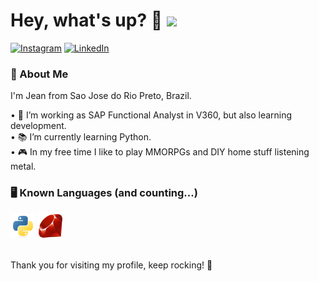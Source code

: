 # Hey, what's up? 👋 ![](https://komarev.com/ghpvc/?username=seasky2&color=blue&style=plastic&label=Visitors)
[![Instagram](https://img.shields.io/badge/-Instagram-E4405F?style=plastic)](https://www.instagram.com/jeanfaquim)
[![LinkedIn](https://img.shields.io/badge/-LinkedIn-0077B5?style=plastic)](https://www.linkedin.com/in/jeanfaqum)

### 👦​ About Me

I'm Jean from Sao Jose do Rio Preto, Brazil.

• 💼 I’m working as SAP Functional Analyst in V360, but also learning development.<br>
• 📚​ I’m currently learning Python.<br>
• 🎮​ In my free time I like to play MMORPGs and DIY home stuff listening metal.<br>

### 🖥️​​ Known Languages (and counting...)

<div>
  <img src="https://raw.githubusercontent.com/devicons/devicon/master/icons/python/python-original.svg" height="40" alt="go logo"  />
  <img src="https://raw.githubusercontent.com/devicons/devicon/master/icons/ruby/ruby-original.svg" height="40" alt="go logo"  />
</div><br>

Thank you for visiting my profile, keep rocking! 🎸​
